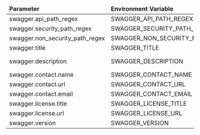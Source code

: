 <table>
  <thead>
      <tr>
          <td style="width: 25%"><b>Parameter</b></td><td style="width: 30%"><b>Environment Variable</b></td><td style="width: 15%"><b>Default Value</b></td><td style="width: 30%"><b>Description</b></td>
      </tr>
  </thead>
  <tbody>
      <tr>
          <td>swagger.api_path_regex</td>
          <td>SWAGGER_API_PATH_REGEX</td>
          <td>/api/.*</td>
          <td></td>
      </tr>
      <tr>
          <td>swagger.security_path_regex</td>
          <td>SWAGGER_SECURITY_PATH_REGEX</td>
          <td>/api/.*</td>
          <td></td>
      </tr>
      <tr>
          <td>swagger.non_security_path_regex</td>
          <td>SWAGGER_NON_SECURITY_PATH_REGEX</td>
          <td>/api/(?:noauth|v1)/.*</td>
          <td></td>
      </tr>
      <tr>
          <td>swagger.title</td>
          <td>SWAGGER_TITLE</td>
          <td>ThingsBoard REST API</td>
          <td></td>
      </tr>
      <tr>
          <td>swagger.description</td>
          <td>SWAGGER_DESCRIPTION</td>
          <td>ThingsBoard Professional Edition IoT platform REST API documentation.</td>
          <td></td>
      </tr>
      <tr>
          <td>swagger.contact.name</td>
          <td>SWAGGER_CONTACT_NAME</td>
          <td>ThingsBoard, Inc.</td>
          <td></td>
      </tr>
      <tr>
          <td>swagger.contact.url</td>
          <td>SWAGGER_CONTACT_URL</td>
          <td>https://thingsboard.io</td>
          <td></td>
      </tr>
      <tr>
          <td>swagger.contact.email</td>
          <td>SWAGGER_CONTACT_EMAIL</td>
          <td>info@thingsboard.io</td>
          <td></td>
      </tr>
      <tr>
          <td>swagger.license.title</td>
          <td>SWAGGER_LICENSE_TITLE</td>
          <td>Apache License Version 2.0</td>
          <td></td>
      </tr>
      <tr>
          <td>swagger.license.url</td>
          <td>SWAGGER_LICENSE_URL</td>
          <td>https://github.com/thingsboard/thingsboard/blob/master/LICENSE</td>
          <td></td>
      </tr>
      <tr>
          <td>swagger.version</td>
          <td>SWAGGER_VERSION</td>
          <td></td>
          <td></td>
      </tr>
  </tbody>
</table>
